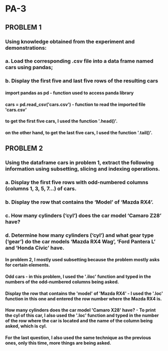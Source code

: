 # PA-3
## PROBLEM 1 ## 
### Using knowledge obtained from the experiment and demonstrations: 
### a. Load the corresponding .csv file into a data frame named cars using pandas;
### b. Display the first five and last five rows of the resulting cars 

#### import pandas as pd - function used to access panda library
#### cars = pd.read_csv('cars.csv') - function to read the imported file 'cars.csv'
#### to get the first five cars, I used the function '.head()'.
#### on the other hand, to get the last five cars, I used the function '.tail()'.

## PROBLEM 2 ##
### Using the dataframe cars in problem 1, extract the following information using subsetting, slicing and indexing operations.
### a. Display the first five rows with odd-numbered columns (columns 1, 3, 5, 7...) of cars.
### b. Display the row that contains the ‘Model’ of ‘Mazda RX4’.
### c. How many cylinders (‘cyl’) does the car model ‘Camaro Z28’ have?
### d. Determine how many cylinders (‘cyl’) and what gear type (‘gear’) do the car models ‘Mazda RX4 Wag’, ‘Ford Pantera L’ and ‘Honda Civic’ have.

#### In problem 2, I mostly used subsetting because the problem mostly asks for certain elements.
#### Odd cars - in this problem, I used the '.iloc' function and typed in the numbers of the odd-numbered columns being asked.
#### Display the row that contains the 'model' of 'Mazda RX4' - I used the '.loc' function in this one and entered the row number where the Mazda RX4 is.
#### How many cylinders does the car model 'Camaro X28' have? - To print the cyl of this car, I also used the '.loc' function and typed in the number of the row where the car is located and the name of the column being asked, which is cyl.
#### For the last question, I also used the same technique as the previous ones, only this time, more things are being asked. 
